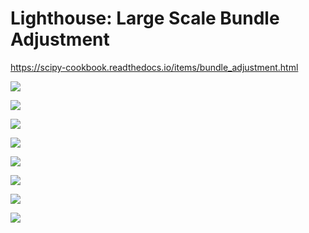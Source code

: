 # Lighthouse: Large Scale Bundle Adjustment

https://scipy-cookbook.readthedocs.io/items/bundle_adjustment.html

![](cam_trajectory.gif)

![](circle_detect_errors.png)

![](point_errors.png)

![](pose_errors.png)

![](residual_errors.png)

![](scene_raw_result.png)

![](scene_transrot_comp.png)

![](scene_transrotscale_comp.png)

